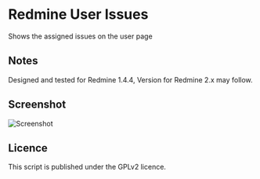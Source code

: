 # Redmine User Issues

Shows the assigned issues on the user page

## Notes

Designed and tested for Redmine 1.4.4, Version for Redmine 2.x may follow.

## Screenshot

![Screenshot](https://github.com/klausmeyer/Redmine-User-Issues/raw/master/readme_screenshot.png)

## Licence

This script is published under the GPLv2 licence.
